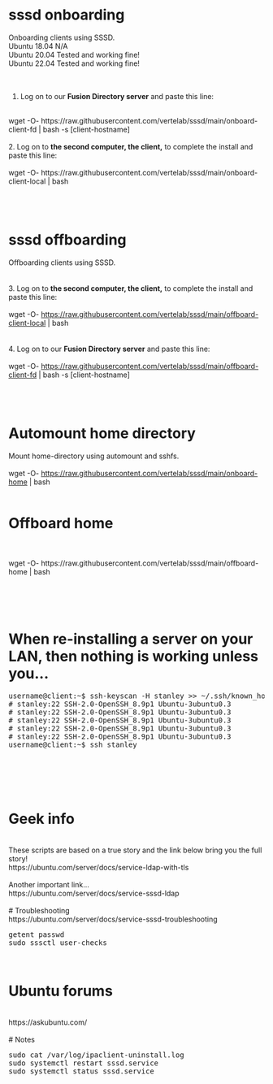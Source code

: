 # sssd onboarding
Onboarding clients using SSSD.<br>
Ubuntu 18.04 N/A <br>
Ubuntu 20.04 Tested and working fine! <br>
Ubuntu 22.04 Tested and working fine! <br>
<br>
<br>

1. Log on to our <b>Fusion Directory server</b> and paste this line:<br>
<br>
wget -O- https://raw.githubusercontent.com/vertelab/sssd/main/onboard-client-fd | bash -s [client-hostname]
<br>
<br>
2. Log on to <b>the second computer, the client,</b> to complete the install and paste this line:<br>
<br>
wget -O- https://raw.githubusercontent.com/vertelab/sssd/main/onboard-client-local | bash
<br>
<br>
<br>
<br>

# sssd offboarding

Offboarding clients using SSSD.<br>
<br>
<br>
3. Log on to <b>the second computer, the client,</b> to complete the install and paste this line:<br>
<br>
wget -O- https://raw.githubusercontent.com/vertelab/sssd/main/offboard-client-local | bash
<br>
<br>
<br>
4. Log on to our <b>Fusion Directory server</b> and paste this line:<br>
<br>
wget -O- https://raw.githubusercontent.com/vertelab/sssd/main/offboard-client-fd | bash -s [client-hostname]
<br>
<br>
<br>
<br>
# Automount home directory

Mount home-directory using automount and sshfs.<br>
<br>
wget -O- https://raw.githubusercontent.com/vertelab/sssd/main/onboard-home | bash
<br>
<br>
# Offboard home
<br>
<br>
wget -O- https://raw.githubusercontent.com/vertelab/sssd/main/offboard-home | bash

<br>
<br>
<br>
<br>
<br>

# When re-installing a server on your LAN, then nothing is working unless you...

<pre>
username@client:~$ ssh-keyscan -H stanley >> ~/.ssh/known_hosts
# stanley:22 SSH-2.0-OpenSSH_8.9p1 Ubuntu-3ubuntu0.3
# stanley:22 SSH-2.0-OpenSSH_8.9p1 Ubuntu-3ubuntu0.3
# stanley:22 SSH-2.0-OpenSSH_8.9p1 Ubuntu-3ubuntu0.3
# stanley:22 SSH-2.0-OpenSSH_8.9p1 Ubuntu-3ubuntu0.3
# stanley:22 SSH-2.0-OpenSSH_8.9p1 Ubuntu-3ubuntu0.3
username@client:~$ ssh stanley
</pre>
<br>
<br>
<br>
<br>

# Geek info
<br>
These scripts are based on a true story and the link below bring you the full story!
<br>
https://ubuntu.com/server/docs/service-ldap-with-tls
<br>
<br>
Another important link... <br>
https://ubuntu.com/server/docs/service-sssd-ldap
<br>
<br>
# Troubleshooting
<br>
https://ubuntu.com/server/docs/service-sssd-troubleshooting
<br>
<pre>
getent passwd <userid>
sudo sssctl user-checks <userid>
</pre>
 <br>

# Ubuntu forums
<br>
https://askubuntu.com/
<br>
<br>
# Notes
<pre>
sudo cat /var/log/ipaclient-uninstall.log
sudo systemctl restart sssd.service
sudo systemctl status sssd.service
</pre>

